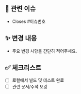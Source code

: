 ## 📌 관련 이슈
- Closes #이슈번호

## ✨ 변경 내용
- 주요 변경 사항을 간단히 적어주세요.

## ✅ 체크리스트
- [ ] 로컬에서 빌드 및 테스트 완료
- [ ] 관련 문서/주석 보강
